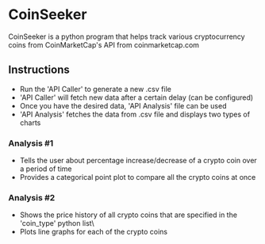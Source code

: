 # CoinSeeker
CoinSeeker is a python program that helps track various cryptocurrency coins from CoinMarketCap's API from coinmarketcap.com

## Instructions
- Run the 'API Caller' to generate a new .csv file
- 'API Caller' will fetch new data after a certain delay (can be configured)
- Once you have the desired data, 'API Analysis' file can be used
- 'API Analysis' fetches the data from .csv file and displays two types of charts

### Analysis #1
- Tells the user about percentage increase/decrease of a crypto coin over a period of time
- Provides a categorical point plot to compare all the crypto coins at once

### Analysis #2
- Shows the price history of all crypto coins that are specified in the 'coin_type' python list\
- Plots line graphs for each of the crypto coins
